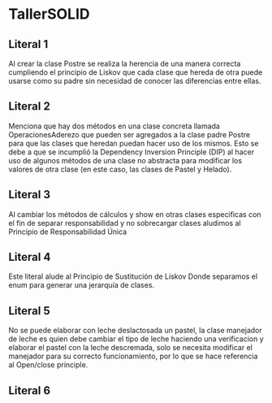# TallerSOLID

## Literal 1 
Al crear la clase Postre se realiza la herencia de una manera correcta cumpliendo el principio de Liskov que cada clase que hereda de otra puede usarse como su padre sin necesidad de conocer las diferencias entre ellas.

## Literal 2
Menciona que hay dos métodos en una clase concreta llamada OperacionesAderezo que pueden ser agregados a la clase padre Postre para que las clases que heredan puedan hacer uso de los mismos. Esto se debe a que se incumplió la Dependency Inversion Principle (DIP) al hacer uso de algunos métodos de una clase no abstracta para modificar los valores de otra clase (en este caso, las clases de Pastel y Helado).

## Literal 3 
Al cambiar los métodos de cálculos y show en otras clases especificas con el fin de separar responsabilidad y no sobrecargar clases aludimos al Principio de Responsabilidad Única

## Literal 4
Este literal alude al Principio de Sustitución de Liskov Donde separamos el enum para generar una jerarquía de clases.

## Literal 5
No se puede elaborar con leche deslactosada un pastel, la clase manejador de leche es quien debe cambiar el tipo de leche haciendo una verificacion y elaborar el pastel con 
la leche descremada, solo se necesita modificar el manejador para su correcto funcionamiento, por lo que se hace referencia al Open/close principle.

## Literal 6

